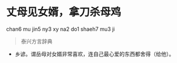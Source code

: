 # 丈母见女婿，拿刀杀母鸡
chan6 mu jin5 ny3 xy na2 do1 shaeh7 mu3 ji
> 泰兴方言辞典
- 乡谚。谓岳母对女婿非常喜欢，连自己最心爱的东西都舍得（给他）。
